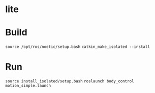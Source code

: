 # lite

# Build
`source /opt/ros/noetic/setup.bash`
`catkin_make_isolated --install`

# Run
`source install_isolated/setup.bash`
`roslaunch body_control motion_simple.launch`
